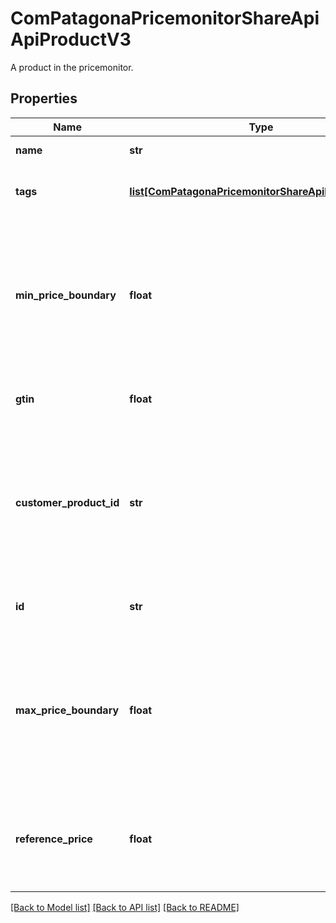 # ComPatagonaPricemonitorShareApiApiProductV3

A product in the pricemonitor.
## Properties
Name | Type | Description | Notes
------------ | ------------- | ------------- | -------------
**name** | **str** | Name of the product. | 
**tags** | [**list[ComPatagonaPricemonitorShareApiExtendedTag]**](ComPatagonaPricemonitorShareApiExtendedTag.md) | Additional information on this product. | 
**min_price_boundary** | **float** | Maximum price which pricemonitor can recommend for the product. It won&#39;t recommend any price above this boundary. | [optional] 
**gtin** | **float** | GTIN of the product. Can be optionally. | [optional] 
**customer_product_id** | **str** | The customer&#39;s id of the product. This field allows to link products in pricemonitor to products in the customer&#39;s system. | [optional] 
**id** | **str** | Id of the product in the pricemonitor. | 
**max_price_boundary** | **float** | Minimum price which pricemonitor can recommend for the product. It won&#39;t recommend any price below this boundary. | [optional] 
**reference_price** | **float** | Some price that will be used as benchmark for certain components in pricemonitor. | 

[[Back to Model list]](../README.md#documentation-for-models) [[Back to API list]](../README.md#documentation-for-api-endpoints) [[Back to README]](../README.md)


